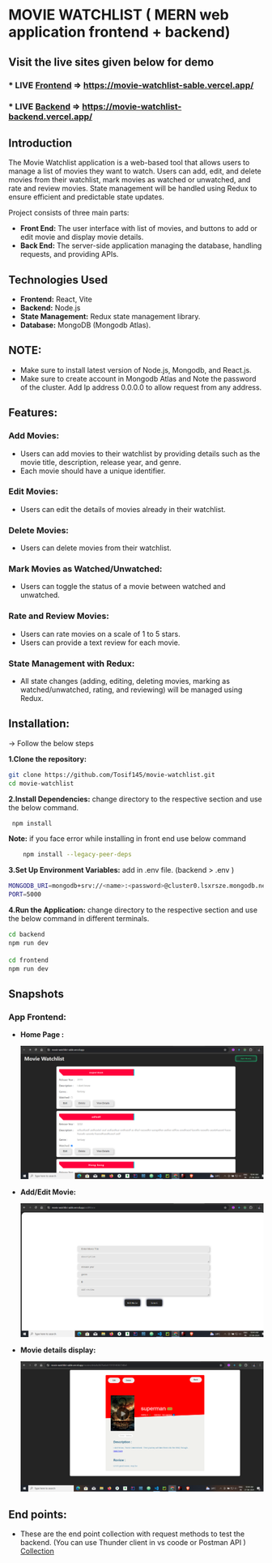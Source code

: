 # MOVIE WATCHLIST ( MERN web application frontend + backend)

## Visit the live sites given below for demo

### \* LIVE [Frontend](https://movie-watchlist-sable.vercel.app/) => https://movie-watchlist-sable.vercel.app/

### \* LIVE [Backend](https://movie-watchlist-backend.vercel.app/) => https://movie-watchlist-backend.vercel.app/

## Introduction

The Movie Watchlist application is a web-based tool that allows users to manage a list of movies they want to watch. Users can add, edit, and delete movies from their watchlist, mark movies as watched or unwatched, and rate and review movies. State management will be handled using Redux to ensure efficient and predictable state updates.

Project consists of three main parts:

- **Front End:** The user interface with list of movies, and buttons to add or edit movie and display movie details.
- **Back End:** The server-side application managing the database, handling requests, and providing APIs.

## Technologies Used

- **Frontend:** React, Vite
- **Backend:** Node.js
- **State Management:** Redux state management library.
- **Database:** MongoDB (Mongodb Atlas).

## NOTE:

- Make sure to install latest version of Node.js, Mongodb, and React.js.
- Make sure to create account in Mongodb Atlas and Note the password of the cluster. Add Ip address 0.0.0.0 to allow request from any address.

## Features:

### Add Movies:

- Users can add movies to their watchlist by providing details such as the movie title, description, release year, and genre.
- Each movie should have a unique identifier.

### Edit Movies:

- Users can edit the details of movies already in their watchlist.

### Delete Movies:

- Users can delete movies from their watchlist.

### Mark Movies as Watched/Unwatched:

- Users can toggle the status of a movie between watched and unwatched.

### Rate and Review Movies:

- Users can rate movies on a scale of 1 to 5 stars.
- Users can provide a text review for each movie.

### State Management with Redux:

- All state changes (adding, editing, deleting movies, marking as watched/unwatched, rating, and reviewing) will be managed using Redux.

## Installation:

-> Follow the below steps

**1.Clone the repository:**

```bash
git clone https://github.com/Tosif145/movie-watchlist.git
cd movie-watchlist
```

**2.Install Dependencies:** change directory to the respective section and use the below command.

```bash
 npm install
```

**Note:** if you face error while installing in front end use below command

```bash
    npm install --legacy-peer-deps
```

**3.Set Up Environment Variables:** add in .env file. (backend > .env )

```bash
MONGODB_URI=mongodb+srv://<name>:<password>@cluster0.lsxrsze.mongodb.net/movie-watchlist
PORT=5000
```

**4.Run the Application:** change directory to the respective section and use the below command in different terminals.

```bash
cd backend
npm run dev

cd frontend
npm run dev

```

## Snapshots

### App Frontend:

- **Home Page :**

  ![Home Page](screenshots/MainPage.png)

- **Add/Edit Movie:**

  ![Add/Edit Movie](screenshots/AddEdit.png)

- **Movie details display:**

  ![Movie details display](screenshots/MovieDetails.png)


## End points:
   * These are the end point collection with request methods to test the backend. (You can use Thunder client in vs coode or Postman API )
   [Collection](./thunder-collection_movie-watchlist.json)

